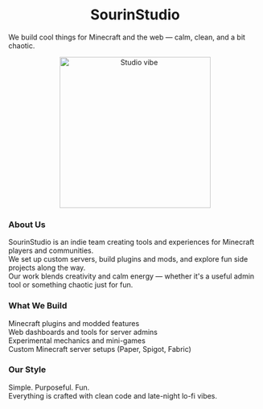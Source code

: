 <h1 align="center">SourinStudio</h1>
<p>We build cool things for Minecraft and the web — calm, clean, and a bit chaotic.</p>

<p align="center">
  <img src="https://media.giphy.com/media/v1.Y2lkPTc5MGI3NjExdDJ4OTBjcWI3dXg2eXkzZjA4M3A3dzJva3Z0ZHVzMmJxd2R3ajJlNSZlcD12MV9naWZzX3NlYXJjaCZjdD1n/3oKIPwoeGErMmaI43C/giphy.gif" width="300" alt="Studio vibe">
</p>

<h3>About Us</h3>
<p>
  SourinStudio is an indie team creating tools and experiences for Minecraft players and communities.<br>
  We set up custom servers, build plugins and mods, and explore fun side projects along the way.<br>
  Our work blends creativity and calm energy — whether it's a useful admin tool or something chaotic just for fun.
</p>

<h3>What We Build</h3>
<p>
  Minecraft plugins and modded features<br>
  Web dashboards and tools for server admins<br>
  Experimental mechanics and mini-games<br>
  Custom Minecraft server setups (Paper, Spigot, Fabric)
</p>

<h3>Our Style</h3>
<p>
  Simple. Purposeful. Fun.<br>
  Everything is crafted with clean code and late-night lo-fi vibes.
</p>

<p align="center>
  <em>Crafted with care. Deployed with chill.</em>
</p>
